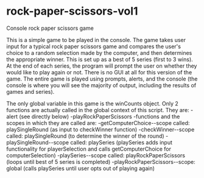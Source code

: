 # rock-paper-scissors-vol1
Console rock paper scissors game

This is a simple game to be played in the console. The game takes user input
for a typical rock paper scissors game and compares the user's choice to a random selection made by the computer, and then determines the appropriate winner.
This is set up as a best of 5 series (first to 3 wins). At the end of each series,
the program will prompt the user on whether they would like to play again or not. There is no GUI at all for this version of the game. The entire game is played using prompts, alerts, and the console (the console is where you will see the majority of output, including the results of games and series).

The only global variable in this game is the winCounts object.
Only 2 functions are actually called in the global context of this script. They are:
  -alert (see directly below)
  -playRockPaperScissors
  -functions and the scopes in which they are called are:
    -getComputerChoice--scope called: playSingleRound (as input to checkWinner function)
    -checkWinner--scope called: playSingleRound (to determine the winner of the round)
    -playSingleRound--scope called: playSeries (playSeries adds input functionality for playerSelection and calls getComputerChoice for      computerSelection)
    -playSeries--scope called: playRockPaperScissors (loops until best of 5 series is completed)
    -playRockPaperScissors--scope: global (calls playSeries until user opts out of playing again)